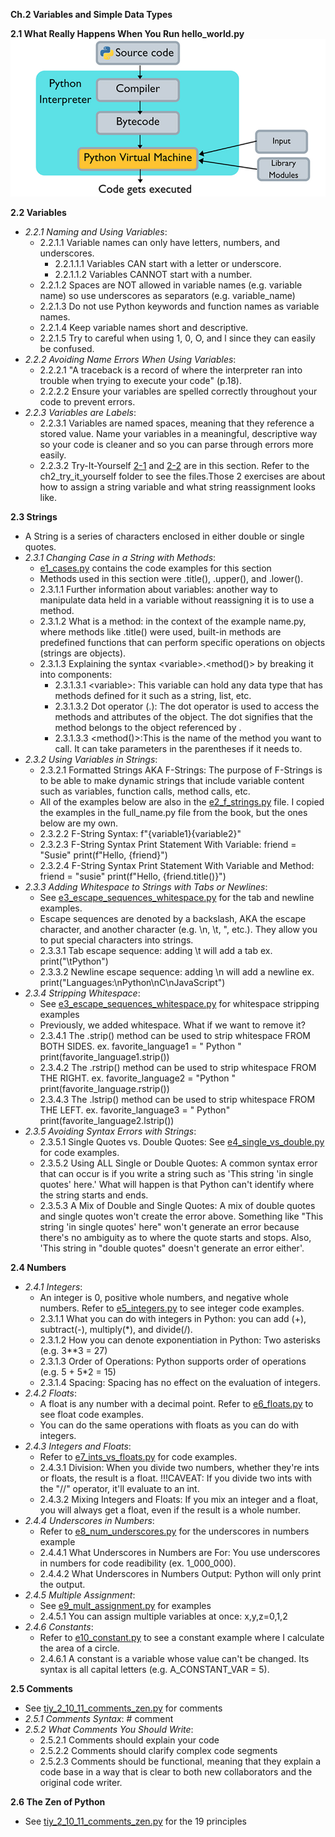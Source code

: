 **Ch.2 Variables and Simple Data Types**

**2.1 What Really Happens When You Run hello_world.py**\
![Python Interpretation and Compilation](https://raw.githubusercontent.com/chloenumber1/intro-python/refs/heads/main/chapter_2/chapter_2_notes/ch_2_notes_imgs/python-interpretation-compilation.jpg)

**2.2 Variables**
- *2.2.1 Naming and Using Variables*:
    - 2.2.1.1 Variable names can only have letters, numbers, and underscores.
        - 2.2.1.1.1 Variables CAN start with a letter or underscore.
        - 2.2.1.1.2 Variables CANNOT start with a number.
    - 2.2.1.2 Spaces are NOT allowed in variable names (e.g. variable name) so use underscores as separators (e.g. variable_name)
    - 2.2.1.3 Do not use Python keywords and function names as variable names.
    - 2.2.1.4 Keep variable names short and descriptive.
    - 2.2.1.5 Try to careful when using 1, 0, O, and l since they can easily be confused.
- *2.2.2 Avoiding Name Errors When Using Variables*:
    - 2.2.2.1 "A traceback is a record of where the interpreter ran into trouble when trying to execute your code" (p.18).
    - 2.2.2.2 Ensure your variables are spelled correctly throughout your code to prevent errors.
- *2.2.3 Variables are Labels*:
    - 2.2.3.1 Variables are named spaces, meaning that they reference a stored value. Name your variables in a meaningful, descriptive way so your code is cleaner and so you can parse through errors more easily.
    - 2.2.3.2 Try-It-Yourself [2-1](https://github.com/chloenumber1/intro-python/blob/main/chapter_2/ch_2_try_it_yourself/tiy_2_1_simple_message.py) and [2-2](https://github.com/chloenumber1/intro-python/blob/main/chapter_2/ch_2_try_it_yourself/tiy_2_2_simple_messages.py) are in this section. Refer to the ch2_try_it_yourself folder to see the files.Those 2 exercises are about how to assign a string variable and what string reassignment looks like. 

**2.3 Strings**
- A String is a series of characters enclosed in either double or single quotes.
- *2.3.1 Changing Case in a String with Methods*:
    - [e1_cases.py](https://github.com/chloenumber1/intro-python/blob/main/chapter_2/chapter_2_examples/e1_cases.py) contains the code examples for this section
    - Methods used in this section were .title(), .upper(), and .lower().
    - 2.3.1.1 Further information about variables: another way to manipulate data held in a variable without reassigning it is to use a method.
    - 2.3.1.2 What is a method: in the context of the example name.py, where methods like .title() were used, built-in methods are predefined functions that can perform specific operations on objects (strings are objects).
    - 2.3.1.3 Explaining the syntax &lt;variable&gt;.<method()> by breaking it into components:
        - 2.3.1.3.1 &lt;variable&gt;: This variable can hold any data type that has methods defined for it such as a string, list, etc.
        - 2.3.1.3.2 Dot operator (.): The dot operator is used to access the methods and attributes of the object. The dot signifies that the method belongs to the object referenced by <variable>.
        - 2.3.1.3.3 <method()>:This is the name of the method you want to call. It can take parameters in the parentheses if it needs to.
- *2.3.2 Using Variables in Strings*:
    - 2.3.2.1 Formatted Strings AKA F-Strings: The purpose of F-Strings is to be able to make dynamic strings that include variable content such as variables, function calls, method calls, etc. 
    - All of the examples below are also in the [e2_f_strings.py](https://github.com/chloenumber1/intro-python/blob/main/chapter_2/chapter_2_examples/e2_f_strings.py) file. I copied the examples in the full_name.py file from the book, but the ones below are my own.
    - 2.3.2.2 F-String Syntax: 
      f"{variable1}{variable2}"
    - 2.3.2.3 F-String Syntax Print Statement With Variable: 
      friend = "Susie"
      print(f"Hello, {friend}")
    - 2.3.2.4 F-String Syntax Print Statement With Variable and Method:
      friend = "susie"
      print(f"Hello, {friend.title()}")
- *2.3.3 Adding Whitespace to Strings with Tabs or Newlines*:
    - See [e3_escape_sequences_whitespace.py](https://github.com/chloenumber1/intro-python/blob/main/chapter_2/chapter_2_examples/e3_escape_sequences_whitespace.py) for the tab and newline examples.
    - Escape sequences are denoted by a backslash, AKA the escape character, and another character (e.g. \n, \t, \", etc.). They allow you to put special characters into strings.
    - 2.3.3.1 Tab escape sequence: adding \t will add a tab
      ex. 
      print("\tPython")
    - 2.3.3.2 Newline escape sequence: adding \n will add a newline
      ex. print("Languages:\nPython\nC\nJavaScript")
- *2.3.4 Stripping Whitespace*:
  - See [e3_escape_sequences_whitespace.py](https://github.com/chloenumber1/intro-python/blob/main/chapter_2/chapter_2_examples/e3_escape_sequences_whitespace.py) for whitespace stripping examples
  - Previously, we added whitespace. What if we want to remove it?
   - 2.3.4.1 The .strip() method can be used to strip whitespace FROM BOTH SIDES.
    ex.
    favorite_language1 = "    Python    "
    print(favorite_language1.strip())
   - 2.3.4.2 The .rstrip() method can be used to strip whitespace FROM THE RIGHT.
    ex. 
    favorite_language2 = "Python     "
    print(favorite_language.rstrip())
   - 2.3.4.3 The .lstrip() method can be used to strip whitespace FROM THE LEFT.
    ex. 
    favorite_language3 = "     Python"
    print(favorite_language2.lstrip())
- *2.3.5 Avoiding Syntax Errors with Strings*:
  - 2.3.5.1 Single Quotes vs. Double Quotes: See [e4_single_vs_double.py](https://github.com/chloenumber1/intro-python/blob/main/chapter_2/chapter_2_examples/e4_single_vs_double.py) for code examples.
  - 2.3.5.2 Using ALL Single or Double Quotes: A common syntax error that can occur is if you write a string such as 'This string 'in single quotes' here.' What will happen is that Python can't identify where the string starts and ends. 
  - 2.3.5.3 A Mix of Double and Single Quotes: A mix of double quotes and single quotes won't create the error above. Something like "This string 'in single quotes' here" won't generate an error because there's no ambiguity as to where the quote starts and stops. Also, 'This string in "double quotes" doesn't generate an error either'.

**2.4 Numbers**
- *2.4.1 Integers*: 
    - An integer is 0, positive whole numbers, and negative whole numbers. Refer to [e5_integers.py](https://github.com/chloenumber1/intro-python/blob/main/chapter_2/chapter_2_examples/e5_integers.py) to see integer code examples.
    - 2.3.1.1 What you can do with integers in Python: you can add (+), subtract(-), multiply(*), and divide(/).
    - 2.3.1.2 How you can denote exponentiation in Python: Two asterisks 
    (e.g. 3**3 = 27)
    - 2.3.1.3 Order of Operations: Python supports order of operations (e.g. 5 + 5*2 = 15)
    - 2.3.1.4 Spacing: Spacing has no effect on the evaluation of integers.
- *2.4.2 Floats*:
    - A float is any number with a decimal point. Refer to [e6_floats.py](https://github.com/chloenumber1/intro-python/blob/main/chapter_2/chapter_2_examples/e6_floats.py) to see float code examples.
    - You can do the same operations with floats as you can do with integers.
- *2.4.3 Integers and Floats*:
    - Refer to [e7_ints_vs_floats.py](https://github.com/chloenumber1/intro-python/blob/main/chapter_2/chapter_2_examples/e7_ints_vs_floats.py) for code examples.
    - 2.4.3.1 Division: When you divide two numbers, whether they're ints or floats, the result is a float. !!!CAVEAT: If you divide two ints with the "//" operator, it'll evaluate to an int.
    - 2.4.3.2 Mixing Integers and Floats: If you mix an integer and a float, you will always get a float, even if the result is a whole number. 
- *2.4.4 Underscores in Numbers*:
    - Refer to [e8_num_underscores.py](https://github.com/chloenumber1/intro-python/blob/main/chapter_2/chapter_2_examples/e8_num_underscores.py) for the underscores in numbers example
    - 2.4.4.1 What Underscores in Numbers are For: You use underscores in numbers for code readibility (ex. 1_000_000). 
    - 2.4.4.2 What Underscores in Numbers Output: Python will only print the output.
- *2.4.5 Multiple Assignment*:
    - See [e9_mult_assignment.py](https://github.com/chloenumber1/intro-python/blob/main/chapter_2/chapter_2_examples/e9_mult_assignment.py) for examples
    - 2.4.5.1 You can assign multiple variables at once: x,y,z=0,1,2
- *2.4.6 Constants*:
    - Refer to [e10_constant.py](https://github.com/chloenumber1/intro-python/blob/main/chapter_2/chapter_2_examples/e10_constant.py) to see a constant example where I calculate the area of a circle.
    - 2.4.6.1 A constant is a variable whose value can't be changed. Its syntax is all capital letters (e.g. A_CONSTANT_VAR = 5).

**2.5 Comments**
- See [tiy_2_10_11_comments_zen.py](https://github.com/chloenumber1/intro-python/blob/main/chapter_2/ch_2_try_it_yourself/tiy_2_10_11_comments_zen.py) for comments
- *2.5.1 Comments Syntax*: # comment
- *2.5.2 What Comments You Should Write*:
    - 2.5.2.1 Comments should explain your code
    - 2.5.2.2 Comments should clarify complex code segments
    - 2.5.2.3 Comments should be functional, meaning that they explain a code base in a way that is clear to both new collaborators and the original code writer.

**2.6 The Zen of Python**
- See [tiy_2_10_11_comments_zen.py](https://github.com/chloenumber1/intro-python/blob/main/chapter_2/ch_2_try_it_yourself/tiy_2_10_11_comments_zen.py) for the 19 principles